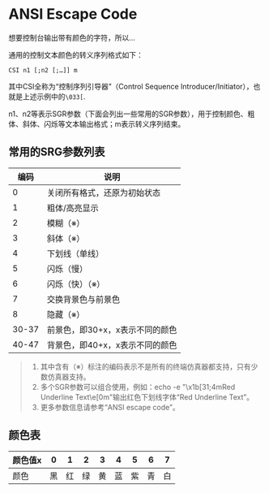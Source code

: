 # ANSI Escape Code

想要控制台输出带有颜色的字符，所以...

通用的控制文本颜色的转义序列格式如下：

    CSI n1 [;n2 [;…]] m

其中CSI全称为“控制序列引导器”（Control Sequence Introducer/Initiator），也就是上述示例中的`\033[`. 

n1、n2等表示SGR参数（下面会列出一些常用的SGR参数），用于控制颜色、粗体、斜体、闪烁等文本输出格式；m表示转义序列结束。

## 常用的SRG参数列表

| 编码 | 说明 |
| --- | --- |
| 0	| 关闭所有格式，还原为初始状态|
| 1 | 粗体/高亮显示|
| 2	| 模糊（※）|
| 3	| 斜体（※）|
| 4	| 下划线（单线）|
| 5	| 闪烁（慢）|
| 6	| 闪烁（快）（※）|
| 7	| 交换背景色与前景色|
|8	| 隐藏（※）|
|30-37 | 前景色，即30+x，x表示不同的颜色|
|40-47 | 背景色，即40+x，x表示不同的颜色|

> 1. 其中含有（※）标注的编码表示不是所有的终端仿真器都支持，只有少数仿真器支持。
> 2. 多个SGR参数可以组合使用，例如：echo -e "\x1b[31;4mRed Underline Text\e[0m"输出红色下划线字体“Red Underline Text”。
> 3. 更多参数信息请参考“ANSI escape code”。

## 颜色表

|颜色值x | 0 | 1 | 2 |	3 |	4 |	5 |	6 |	7 |
| --- | --- | - | - | - | - | - | - | - |
|颜色 | 黑 |	红	| 绿 |	黄 |	蓝 |	紫	 |青 |	白 |
